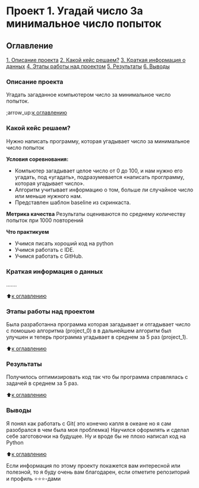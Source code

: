 # Проект 1. Угадай число За минимальное число попыток

## Оглавление
[1. Описание проекта](https://github.com/YulyZzz/sf_data_science/tree/main/project_1/README.md#Описание-проекта)
[2. Какой кейс решаем?](https://github.com/YulyZzz/sf_data_science/tree/main/project_0/README.md#Какой-кейс-решаем)
[3. Краткая информация о данных](https://github.com/YulyZzz/sf_data_science/tree/main/project_1/README.md#Краткая-информация-о-данных)
[4. Этапы работы над проектом](https://github.com/YulyZzz/sf_data_science/tree/main/project_1/README.md#Этапы-работы-над-проектом)
[5. Результаты](https://github.com/YulyZzz/sf_data_science/tree/main/project_1/README.md#Резкльтат)
[6. Выводы](https://github.com/YulyZzz/sf_data_science/tree/main/project_1/README.md#Выводы)

### Описание проекта
Угадать загаданное компьютером число за минимальное число  попыток.

;arrow_up:[к оглавлению](https://github.com/YulyZzz/sf_data_science/tree/main/project_1/README.md#Оглавление)


### Какой кейс решаем?
Нужно написать  программу, которая угадывает число за минимальное число попыток

**Условия соревнования:**
- Компьютер загадывает целое число от 0 до 100, и нам нужно его угадать, под «угадать», подразумевается «написать проглрамму, которая угадывает число».
- Алгоритм учитывает информацию о том, больше ли случайное число или меньше нужного нам.
- Представлен шаблон baseline из скринкаста.

**Метрика качества**
Результаты оцениваются по среднему количеству попыток при 1000 повторений

**Что практикуем**
- Учимся писать хороший код на python
- Учимся работать с IDE.
- Учимся работать с GitHub.


### Краткая информация  о данных
.......

:arrow_up:[к оглавлению](https://github.com/YulyZzz/sf_data_science/tree/main/project_1/README.md#Оглавление)


### Этапы работы над проектом
Была разработанна программа которая загадывает и отгадывает число с помошью алгоритма (project_0) в в дальнейшем алгоритм был улучшен и теперь программа угадывает в среднем за 5 раз (project_1).

:arrow_up:[к оглавлению](https://github.com/YulyZzz/sf_data_science/tree/main/project_1/README.md#Оглавление)


### Результаты
Получилось оптимизировать код так  что бы программа  справлялась с задачей в среднем за 5 раз.

:arrow_up:[к оглавлению](https://github.com/YulyZzz/sf_data_science/tree/main/project_1/README.md#Оглавление)


### Выводы
Я понял как работать с Git( это конечно капля в океане но я сам разобрался в чем была моя проблемка)
Научился оформлять   и сделал себе заготовочки на будущее.
Ну и вроде бы не плохо написал код на Python

:arrow_up:[к оглавлению](https://github.com/YulyZzz/sf_data_science/tree/main/project_1/README.md#Оглавление)

Если информация  по этому проекту покажется вам интересной или полезной, то я буду очень вам благодарен, если отметите репозиторий и профиль :star::star::star:-дами